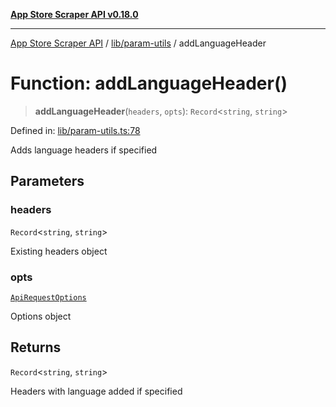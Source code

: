 [**App Store Scraper API v0.18.0**](../../../README.md)

***

[App Store Scraper API](../../../modules.md) / [lib/param-utils](../README.md) / addLanguageHeader

# Function: addLanguageHeader()

> **addLanguageHeader**(`headers`, `opts`): `Record`\<`string`, `string`\>

Defined in: [lib/param-utils.ts:78](https://github.com/facundoolano/app-store-scraper/blob/113d925388ad33c5af9077ca637c241f2bf7e574/lib/param-utils.ts#L78)

Adds language headers if specified

## Parameters

### headers

`Record`\<`string`, `string`\>

Existing headers object

### opts

[`ApiRequestOptions`](../interfaces/ApiRequestOptions.md)

Options object

## Returns

`Record`\<`string`, `string`\>

Headers with language added if specified
